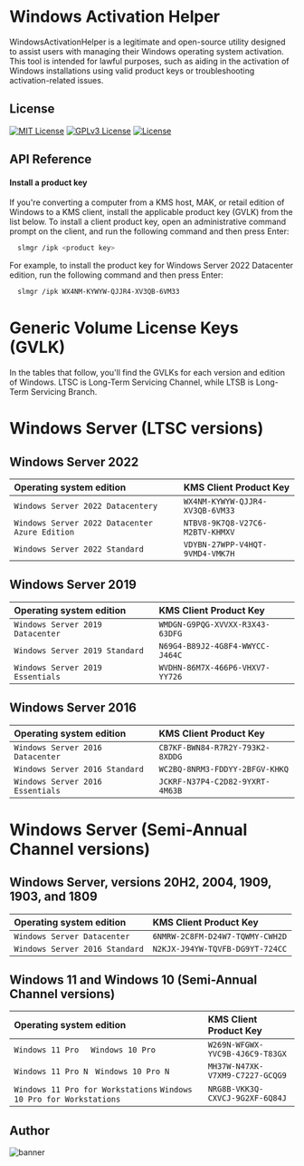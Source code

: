 # Windows Activation Helper
WindowsActivationHelper is a legitimate and open-source utility designed to assist users with managing their Windows operating system activation. This tool is intended for lawful purposes, such as aiding in the activation of Windows installations using valid product keys or troubleshooting activation-related issues.

## License

[![MIT License](https://img.shields.io/badge/License-MIT-green.svg)](https://choosealicense.com/licenses/mit/)
[![GPLv3 License](https://img.shields.io/badge/License-GPL%20v3-yellow.svg)](https://opensource.org/licenses/)
[![License](https://img.shields.io/badge/License-Boost_1.0-lightblue.svg)](https://www.boost.org/LICENSE_1_0.txt)



## API Reference

#### Install a product key
If you're converting a computer from a KMS host, MAK, or retail edition of Windows to a KMS client, install the applicable product key (GVLK) from the list below. To install a client product key, open an administrative command prompt on the client, and run the following command and then press Enter:

```bash
  slmgr /ipk <product key>
```

For example, to install the product key for Windows Server 2022 Datacenter edition, run the following command and then press Enter:


```bash
  slmgr /ipk WX4NM-KYWYW-QJJR4-XV3QB-6VM33
```

# Generic Volume License Keys (GVLK)
In the tables that follow, you'll find the GVLKs for each version and edition of Windows. LTSC is Long-Term Servicing Channel, while LTSB is Long-Term Servicing Branch.

# Windows Server (LTSC versions)

## Windows Server 2022

|Operating system edition | KMS Client Product Key
| :-------- | :------- |
| `Windows Server 2022 Datacentery` | `WX4NM-KYWYW-QJJR4-XV3QB-6VM33` |
| `Windows Server 2022 Datacenter Azure Edition` | `NTBV8-9K7Q8-V27C6-M2BTV-KHMXV` |
| `Windows Server 2022 Standard` | `VDYBN-27WPP-V4HQT-9VMD4-VMK7H` |


## Windows Server 2019

|Operating system edition | KMS Client Product Key
| :-------- | :------- |
| `Windows Server 2019 Datacenter` | `WMDGN-G9PQG-XVVXX-R3X43-63DFG` |
| `Windows Server 2019 Standard` | `N69G4-B89J2-4G8F4-WWYCC-J464C` |
| `Windows Server 2019 Essentials` | `WVDHN-86M7X-466P6-VHXV7-YY726` |

## Windows Server 2016

|Operating system edition | KMS Client Product Key
| :-------- | :------- |
| `Windows Server 2016 Datacenter` | `CB7KF-BWN84-R7R2Y-793K2-8XDDG` |
| `Windows Server 2016 Standard` | `WC2BQ-8NRM3-FDDYY-2BFGV-KHKQ` |
| `Windows Server 2016 Essentials` | `JCKRF-N37P4-C2D82-9YXRT-4M63B` |


# Windows Server (Semi-Annual Channel versions)
## Windows Server, versions 20H2, 2004, 1909, 1903, and 1809

|Operating system edition | KMS Client Product Key
| :-------- | :------- |
| `Windows Server Datacenter` | `6NMRW-2C8FM-D24W7-TQWMY-CWH2D` |
| `Windows Server 2016 Standard` | `N2KJX-J94YW-TQVFB-DG9YT-724CC` |

## Windows 11 and Windows 10 (Semi-Annual Channel versions)

|Operating system edition | KMS Client Product Key
| :-------- | :------- |
| `Windows 11 Pro ` &nbsp;  `Windows 10 Pro` | `W269N-WFGWX-YVC9B-4J6C9-T83GX` |
| `Windows 11 Pro N` &nbsp; `Windows 10 Pro N` | `MH37W-N47XK-V7XM9-C7227-GCQG9` |
| `Windows 11 Pro for Workstations`&nbsp;`Windows 10 Pro for Workstations` | `NRG8B-VKK3Q-CXVCJ-9G2XF-6Q84J` |


## Author
![banner](https://github.com/HorridHanu/WindowsActivationHelper/assets/86579429/7030b0a6-2587-449c-9582-b18844c389dd)


